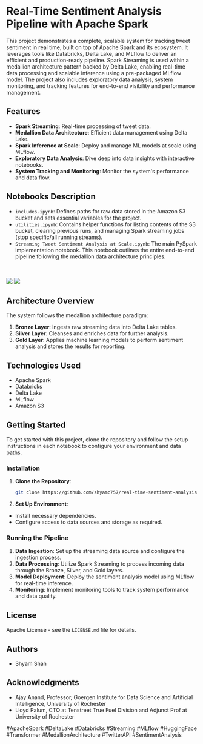 # Real-Time Sentiment Analysis Pipeline with Apache Spark

This project demonstrates a complete, scalable system for tracking tweet sentiment in real time, built on top of Apache Spark and its ecosystem. It leverages tools like Databricks, Delta Lake, and MLflow to deliver an efficient and production-ready pipeline. Spark Streaming is used within a medallion architecture pattern backed by Delta Lake, enabling real-time data processing and scalable inference using a pre-packaged MLflow model. The project also includes exploratory data analysis, system monitoring, and tracking features for end-to-end visibility and performance management.

## Features

- **Spark Streaming**: Real-time processing of tweet data.  
- **Medallion Data Architecture**: Efficient data management using Delta Lake.  
- **Spark Inference at Scale**: Deploy and manage ML models at scale using MLflow.  
- **Exploratory Data Analysis**: Dive deep into data insights with interactive notebooks.  
- **System Tracking and Monitoring**: Monitor the system's performance and data flow.  

## Notebooks Description

- `includes.ipynb`: Defines paths for raw data stored in the Amazon S3 bucket and sets essential variables for the project.  
- `utilities.ipynb`: Contains helper functions for listing contents of the S3 bucket, clearing previous runs, and managing Spark streaming jobs (stop specific/all running streams).  
- `Streaming Tweet Sentiment Analysis at Scale.ipynb`: The main PySpark implementation notebook. This notebook outlines the entire end-to-end pipeline following the medallion data architecture principles.

<br><br>
<img src="https://data-science-at-scale.s3.amazonaws.com/images/pipeline.drawio.png">
<img src="https://data-science-at-scale.s3.amazonaws.com/images/notebooks.drawio.png">

## Architecture Overview

The system follows the medallion architecture paradigm:

1. **Bronze Layer**: Ingests raw streaming data into Delta Lake tables.  
2. **Silver Layer**: Cleanses and enriches data for further analysis.  
3. **Gold Layer**: Applies machine learning models to perform sentiment analysis and stores the results for reporting.

## Technologies Used

- Apache Spark  
- Databricks  
- Delta Lake  
- MLflow  
- Amazon S3  

## Getting Started

To get started with this project, clone the repository and follow the setup instructions in each notebook to configure your environment and data paths.

### Installation

1. **Clone the Repository**:
   ```bash
   git clone https://github.com/shyamc757/real-time-sentiment-analysis.git
   ```

2. **Set Up Environment**:

- Install necessary dependencies.  
- Configure access to data sources and storage as required.

### Running the Pipeline

1. **Data Ingestion**: Set up the streaming data source and configure the ingestion process.  
2. **Data Processing**: Utilize Spark Streaming to process incoming data through the Bronze, Silver, and Gold layers.  
3. **Model Deployment**: Deploy the sentiment analysis model using MLflow for real-time inference.  
4. **Monitoring**: Implement monitoring tools to track system performance and data quality.

## License

Apache License - see the `LICENSE.md` file for details.

## Authors

- Shyam Shah

## Acknowledgments

- Ajay Anand, Professor, Goergen Institute for Data Science and Artificial Intelligence, University of Rochester  
- Lloyd Palum, CTO at Tenstreet True Fuel Division and Adjunct Prof at University of Rochester

#ApacheSpark #DeltaLake #Databricks #Streaming #MLflow #HuggingFace #Transformer #MedallionArchitecture #TwitterAPI #SentimentAnalysis